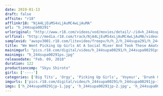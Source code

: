 ```yaml
---
date: 2019-01-13
draft: false
affsite: "r18"
afflinkr18: "NjA4LjEuMS4xLjAuMC4wLjAuMA"
url: "h_244supa00291"
urloriginal: "http://www.r18.com/videos/vod/movies/detail/-/id=h_244supa00291"
urlfinal: "http://media.r18.com/track/NjA4LjEuMS4xLjAuMC4wLjAuMA/videos/vod/movies/detail/-/id=h_244supa00291"
samplevid: "awspv3001.r18.com/litevideo/freepv/h/h_2/h_244supa291/h_244supa291_dmb_w.mp4"
title: "We Went Picking Up Girls At A Social Mixer And Took These Amateur Girls Home For A Home Party Orgy!"
mainimgurl: "pics.r18.com/digital/video/h_244supa00291/h_244supa00291ps.jpg"
mainimgs: "h_244supa00291ps.jpg"
releasedate: "Feb. 09, 2018"
duration: 122
productioncomp: "Skyu Shiroto"
girls: ['----']
categories: ['Big Tits', 'Orgy', 'Picking Up Girls', 'Voyeur', 'Drunk Girl', 'Creampie', 'Threesome / Foursome', 'Hi-Def']
imgurls: ['pics.r18.com/digital/video/h_244supa00291/h_244supa00291jp-1.jpg', 'pics.r18.com/digital/video/h_244supa00291/h_244supa00291jp-2.jpg', 'pics.r18.com/digital/video/h_244supa00291/h_244supa00291jp-3.jpg', 'pics.r18.com/digital/video/h_244supa00291/h_244supa00291jp-4.jpg', 'pics.r18.com/digital/video/h_244supa00291/h_244supa00291jp-5.jpg', 'pics.r18.com/digital/video/h_244supa00291/h_244supa00291jp-6.jpg', 'pics.r18.com/digital/video/h_244supa00291/h_244supa00291jp-7.jpg', 'pics.r18.com/digital/video/h_244supa00291/h_244supa00291jp-8.jpg', 'pics.r18.com/digital/video/h_244supa00291/h_244supa00291jp-9.jpg', 'pics.r18.com/digital/video/h_244supa00291/h_244supa00291jp-10.jpg', 'pics.r18.com/digital/video/h_244supa00291/h_244supa00291jp-11.jpg', 'pics.r18.com/digital/video/h_244supa00291/h_244supa00291jp-12.jpg', 'pics.r18.com/digital/video/h_244supa00291/h_244supa00291jp-13.jpg', 'pics.r18.com/digital/video/h_244supa00291/h_244supa00291jp-14.jpg', 'pics.r18.com/digital/video/h_244supa00291/h_244supa00291jp-15.jpg', 'pics.r18.com/digital/video/h_244supa00291/h_244supa00291jp-16.jpg', 'pics.r18.com/digital/video/h_244supa00291/h_244supa00291jp-17.jpg', 'pics.r18.com/digital/video/h_244supa00291/h_244supa00291jp-18.jpg', 'pics.r18.com/digital/video/h_244supa00291/h_244supa00291jp-19.jpg', 'pics.r18.com/digital/video/h_244supa00291/h_244supa00291jp-20.jpg']
imgs: ['h_244supa00291jp-1.jpg', 'h_244supa00291jp-2.jpg', 'h_244supa00291jp-3.jpg', 'h_244supa00291jp-4.jpg', 'h_244supa00291jp-5.jpg', 'h_244supa00291jp-6.jpg', 'h_244supa00291jp-7.jpg', 'h_244supa00291jp-8.jpg', 'h_244supa00291jp-9.jpg', 'h_244supa00291jp-10.jpg', 'h_244supa00291jp-11.jpg', 'h_244supa00291jp-12.jpg', 'h_244supa00291jp-13.jpg', 'h_244supa00291jp-14.jpg', 'h_244supa00291jp-15.jpg', 'h_244supa00291jp-16.jpg', 'h_244supa00291jp-17.jpg', 'h_244supa00291jp-18.jpg', 'h_244supa00291jp-19.jpg', 'h_244supa00291jp-20.jpg']
---
```

